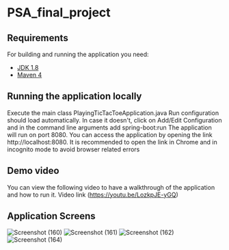 # PSA_final_project

## Requirements
For building and running the application you need:

- [JDK 1.8](http://www.oracle.com/technetwork/java/javase/downloads/jdk8-downloads-2133151.html)
- [Maven 4](https://maven.apache.org)

## Running the application locally
Execute the main class PlayingTicTacToeApplication.java
Run configuration should load automatically. In case it doesn't, click on Add/Edit Configuration and in the command line arguments add spring-boot:run
The application will run on port 8080. You can access the application by opening the link http://localhost:8080. It is recommended to open the link in Chrome and in incognito mode to avoid browser related errors

## Demo video
You can view the following video to have a walkthrough of the application and how to run it. 
Video link (https://youtu.be/LozkpJE-yGQ)

## Application Screens
![Screenshot (160)](https://user-images.githubusercontent.com/91440478/165657238-6cc6f0c4-4a06-4537-9446-4d729533527e.png)
![Screenshot (161)](https://user-images.githubusercontent.com/91440478/165657240-75a6e78b-c460-4ae5-829c-c0af7e2eeedb.png)
![Screenshot (162)](https://user-images.githubusercontent.com/91440478/165657242-efb7deb3-6b15-424f-8213-ef93c42be4ac.png)
![Screenshot (164)](https://user-images.githubusercontent.com/91440478/165657243-bcde7ca7-d614-4030-a495-4218275f13c6.png)
